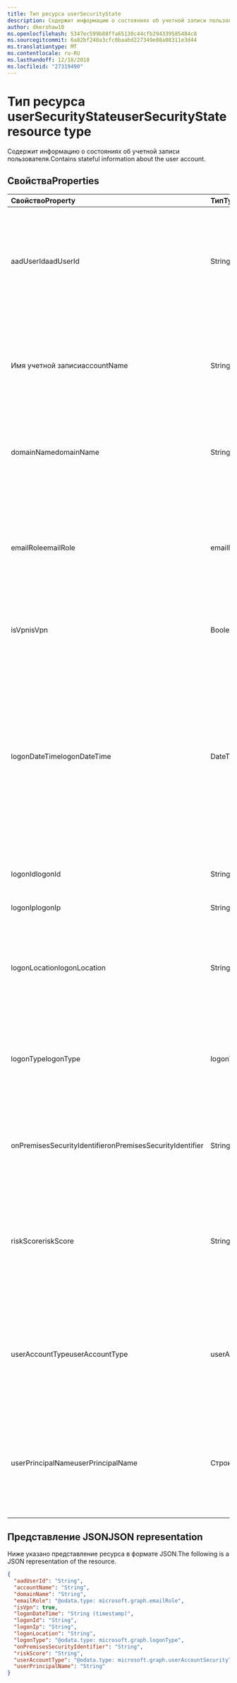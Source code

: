 ```yaml
---
title: Тип ресурса userSecurityState
description: Содержит информацию о состояниях об учетной записи пользователя.
author: dkershaw10
ms.openlocfilehash: 5347ec599b88ffa65138c44cfb294339585484c8
ms.sourcegitcommit: 6a82bf240a3cfc0baabd227349e08a08311e3d44
ms.translationtype: MT
ms.contentlocale: ru-RU
ms.lasthandoff: 12/18/2018
ms.locfileid: "27319490"
---
```

# <a name="usersecuritystate-resource-type"></a><span data-ttu-id="1d898-103">Тип ресурса userSecurityState</span><span class="sxs-lookup"><span data-stu-id="1d898-103">userSecurityState resource type</span></span>

<span data-ttu-id="1d898-104">Содержит информацию о состояниях об учетной записи пользователя.</span><span class="sxs-lookup"><span data-stu-id="1d898-104">Contains stateful information about the user account.</span></span>

## <a name="properties"></a><span data-ttu-id="1d898-105">Свойства</span><span class="sxs-lookup"><span data-stu-id="1d898-105">Properties</span></span>

| <span data-ttu-id="1d898-106">Свойство</span><span class="sxs-lookup"><span data-stu-id="1d898-106">Property</span></span>   | <span data-ttu-id="1d898-107">Тип</span><span class="sxs-lookup"><span data-stu-id="1d898-107">Type</span></span> |<span data-ttu-id="1d898-108">Описание</span><span class="sxs-lookup"><span data-stu-id="1d898-108">Description</span></span>|
|:---------------|:--------|:----------|
|<span data-ttu-id="1d898-109">aadUserId</span><span class="sxs-lookup"><span data-stu-id="1d898-109">aadUserId</span></span>|<span data-ttu-id="1d898-110">String.</span><span class="sxs-lookup"><span data-stu-id="1d898-110">String</span></span>|<span data-ttu-id="1d898-111">AAD пользователя объекта идентификатор (GUID) — представляет удостоверение пользователя физических/несколькими-account.</span><span class="sxs-lookup"><span data-stu-id="1d898-111">AAD User object identifier (GUID) - represents the physical/multi-account user entity.</span></span>|
|<span data-ttu-id="1d898-112">Имя учетной записи</span><span class="sxs-lookup"><span data-stu-id="1d898-112">accountName</span></span>|<span data-ttu-id="1d898-113">String.</span><span class="sxs-lookup"><span data-stu-id="1d898-113">String</span></span>|<span data-ttu-id="1d898-114">Имя учетной записи для учетной записи пользователя (без домена Active Directory и DNS домена) - (также называемая `mailNickName`).</span><span class="sxs-lookup"><span data-stu-id="1d898-114">Account name of user account (without Active Directory domain or DNS domain) - (also called `mailNickName`).</span></span>|
|<span data-ttu-id="1d898-115">domainName</span><span class="sxs-lookup"><span data-stu-id="1d898-115">domainName</span></span>|<span data-ttu-id="1d898-116">String</span><span class="sxs-lookup"><span data-stu-id="1d898-116">String</span></span>|<span data-ttu-id="1d898-117">NetBIOS/Active Directory в домен учетной записи пользователя (то есть, в формате домен\учетная запись).</span><span class="sxs-lookup"><span data-stu-id="1d898-117">NetBIOS/Active Directory domain of user account (that is, domain\account format).</span></span>|
|<span data-ttu-id="1d898-118">emailRole</span><span class="sxs-lookup"><span data-stu-id="1d898-118">emailRole</span></span>|<span data-ttu-id="1d898-119">emailRole</span><span class="sxs-lookup"><span data-stu-id="1d898-119">emailRole</span></span>|<span data-ttu-id="1d898-120">Связанные с электронной почты оповещений,-электронной почты для учетной записи пользователя «роли».</span><span class="sxs-lookup"><span data-stu-id="1d898-120">For email-related alerts - user account's email 'role'.</span></span> <span data-ttu-id="1d898-121">Возможные значения: `unknown`, `sender`, `recipient`.</span><span class="sxs-lookup"><span data-stu-id="1d898-121">Possible values are: `unknown`, `sender`, `recipient`.</span></span>|
|<span data-ttu-id="1d898-122">isVpn</span><span class="sxs-lookup"><span data-stu-id="1d898-122">isVpn</span></span>|<span data-ttu-id="1d898-123">Boolean.</span><span class="sxs-lookup"><span data-stu-id="1d898-123">Boolean</span></span>|<span data-ttu-id="1d898-124">Указывает, вошел ли пользователь через VPN.</span><span class="sxs-lookup"><span data-stu-id="1d898-124">Indicates whether the user logged on through a VPN.</span></span>|
|<span data-ttu-id="1d898-125">logonDateTime</span><span class="sxs-lookup"><span data-stu-id="1d898-125">logonDateTime</span></span>|<span data-ttu-id="1d898-126">DateTimeOffset</span><span class="sxs-lookup"><span data-stu-id="1d898-126">DateTimeOffset</span></span>|<span data-ttu-id="1d898-127">Время входа в программу.</span><span class="sxs-lookup"><span data-stu-id="1d898-127">Time at which the sign-in occurred.</span></span> <span data-ttu-id="1d898-128">Тип Timestamp представляет сведения о времени и дате с использованием формата ISO 8601 (всегда применяется формат UTC).</span><span class="sxs-lookup"><span data-stu-id="1d898-128">The Timestamp type represents date and time information using ISO 8601 format and is always in UTC time.</span></span> <span data-ttu-id="1d898-129">Например, значение полуночи 1 января 2014 г. в формате UTC выглядит так: `'2014-01-01T00:00:00Z'`.</span><span class="sxs-lookup"><span data-stu-id="1d898-129">For example, midnight UTC on Jan 1, 2014 would look like this: `'2014-01-01T00:00:00Z'`.</span></span>|
|<span data-ttu-id="1d898-130">logonId</span><span class="sxs-lookup"><span data-stu-id="1d898-130">logonId</span></span>|<span data-ttu-id="1d898-131">String.</span><span class="sxs-lookup"><span data-stu-id="1d898-131">String</span></span>|<span data-ttu-id="1d898-132">Идентификатор пользователя входа.</span><span class="sxs-lookup"><span data-stu-id="1d898-132">User sign-in ID.</span></span>|
|<span data-ttu-id="1d898-133">logonIp</span><span class="sxs-lookup"><span data-stu-id="1d898-133">logonIp</span></span>|<span data-ttu-id="1d898-134">String.</span><span class="sxs-lookup"><span data-stu-id="1d898-134">String</span></span>|<span data-ttu-id="1d898-135">IP-адрес, запрос на вход исходит от.</span><span class="sxs-lookup"><span data-stu-id="1d898-135">IP Address the sign-in request originated from.</span></span>|
|<span data-ttu-id="1d898-136">logonLocation</span><span class="sxs-lookup"><span data-stu-id="1d898-136">logonLocation</span></span>|<span data-ttu-id="1d898-137">String.</span><span class="sxs-lookup"><span data-stu-id="1d898-137">String</span></span>|<span data-ttu-id="1d898-138">Расположение (по сопоставления IP-адреса), связанных с событие вход пользователя с этим пользователем.</span><span class="sxs-lookup"><span data-stu-id="1d898-138">Location (by IP address mapping) associated with a user sign-in event by this user.</span></span>|
|<span data-ttu-id="1d898-139">logonType</span><span class="sxs-lookup"><span data-stu-id="1d898-139">logonType</span></span>|<span data-ttu-id="1d898-140">logonType</span><span class="sxs-lookup"><span data-stu-id="1d898-140">logonType</span></span>|<span data-ttu-id="1d898-141">Метод входа пользователя.</span><span class="sxs-lookup"><span data-stu-id="1d898-141">Method of user sign in.</span></span> <span data-ttu-id="1d898-142">Возможные значения: `unknown`, `interactive`, `remoteInteractive`, `network`, `batch`, `service`.</span><span class="sxs-lookup"><span data-stu-id="1d898-142">Possible values are: `unknown`, `interactive`, `remoteInteractive`, `network`, `batch`, `service`.</span></span>|
|<span data-ttu-id="1d898-143">onPremisesSecurityIdentifier</span><span class="sxs-lookup"><span data-stu-id="1d898-143">onPremisesSecurityIdentifier</span></span>|<span data-ttu-id="1d898-144">String</span><span class="sxs-lookup"><span data-stu-id="1d898-144">String</span></span>|<span data-ttu-id="1d898-145">Active Directory (локально) идентификатор безопасности (SID) пользователя.</span><span class="sxs-lookup"><span data-stu-id="1d898-145">Active Directory (on-premises) Security Identifier (SID) of the user.</span></span>|
|<span data-ttu-id="1d898-146">riskScore</span><span class="sxs-lookup"><span data-stu-id="1d898-146">riskScore</span></span>|<span data-ttu-id="1d898-147">String.</span><span class="sxs-lookup"><span data-stu-id="1d898-147">String</span></span>|<span data-ttu-id="1d898-148">Оценка риска поставщика создается/вычисляемые учетной записи пользователя.</span><span class="sxs-lookup"><span data-stu-id="1d898-148">Provider-generated/calculated risk score of the user account.</span></span> <span data-ttu-id="1d898-149">Рекомендуемое значение диапазона 0-1, который соответствует в процентах.</span><span class="sxs-lookup"><span data-stu-id="1d898-149">Recommended value range of 0-1, which equates to a percentage.</span></span>|
|<span data-ttu-id="1d898-150">userAccountType</span><span class="sxs-lookup"><span data-stu-id="1d898-150">userAccountType</span></span>|<span data-ttu-id="1d898-151">userAccountSecurityType</span><span class="sxs-lookup"><span data-stu-id="1d898-151">userAccountSecurityType</span></span>|<span data-ttu-id="1d898-152">Тип учетной записи (членство в группе) для определения Windows.</span><span class="sxs-lookup"><span data-stu-id="1d898-152">User account type (group membership), per Windows definition.</span></span> <span data-ttu-id="1d898-153">Возможные значения: `unknown`, `standard`, `power`, `administrator`.</span><span class="sxs-lookup"><span data-stu-id="1d898-153">Possible values are: `unknown`, `standard`, `power`, `administrator`.</span></span>|
|<span data-ttu-id="1d898-154">userPrincipalName</span><span class="sxs-lookup"><span data-stu-id="1d898-154">userPrincipalName</span></span>|<span data-ttu-id="1d898-155">Строка</span><span class="sxs-lookup"><span data-stu-id="1d898-155">String</span></span>|<span data-ttu-id="1d898-156">Учетное имя пользователя - формат для Интернета: (имя учетной записи пользователя) @(имя домена DNS учетной записи пользователя).</span><span class="sxs-lookup"><span data-stu-id="1d898-156">User sign-in name - internet format: (user account name)@(user account DNS domain name).</span></span>|

## <a name="json-representation"></a><span data-ttu-id="1d898-157">Представление JSON</span><span class="sxs-lookup"><span data-stu-id="1d898-157">JSON representation</span></span>

<span data-ttu-id="1d898-158">Ниже указано представление ресурса в формате JSON.</span><span class="sxs-lookup"><span data-stu-id="1d898-158">The following is a JSON representation of the resource.</span></span>

<!-- {
  "blockType": "resource",
  "optionalProperties": [

  ],
  "@odata.type": "microsoft.graph.userSecurityState"
}-->

```json
{
  "aadUserId": "String",
  "accountName": "String",
  "domainName": "String",
  "emailRole": "@odata.type: microsoft.graph.emailRole",
  "isVpn": true,
  "logonDateTime": "String (timestamp)",
  "logonId": "String",
  "logonIp": "String",
  "logonLocation": "String",
  "logonType": "@odata.type: microsoft.graph.logonType",
  "onPremisesSecurityIdentifier": "String",
  "riskScore": "String",
  "userAccountType": "@odata.type: microsoft.graph.userAccountSecurityType",
  "userPrincipalName": "String"
}

```

<!-- uuid: 8fcb5dbc-d5aa-4681-8e31-b001d5168d79
2015-10-25 14:57:30 UTC -->
<!-- {
  "type": "#page.annotation",
  "description": "userSecurityState resource",
  "keywords": "",
  "section": "documentation",
  "tocPath": ""
}-->

